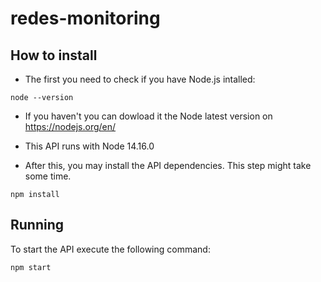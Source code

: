 # redes-monitoring



## How to install

* The first you need to check if you have Node.js intalled:
```
node --version
```
* If you haven't you can dowload it the Node latest version on https://nodejs.org/en/ 

* This API runs with Node 14.16.0

* After this, you may install the API dependencies. This step might take some time.
```
npm install
```

## Running

To start the API execute the following command:
```
npm start
```